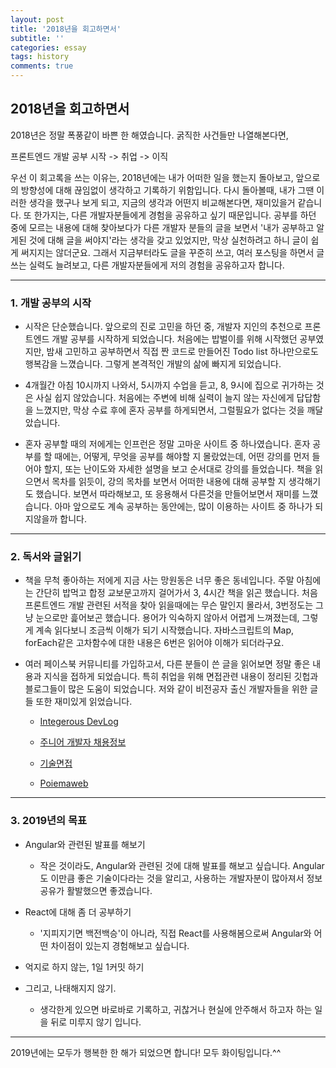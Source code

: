 ```yaml
---
layout: post
title: '2018년을 회고하면서'
subtitle: ''
categories: essay
tags: history
comments: true
---
```


## 2018년을 회고하면서


2018년은 정말 폭풍같이 바쁜 한 해였습니다. 
굵직한 사건들만 나열해본다면,

프론트엔드 개발 공부 시작 -> 취업 -> 이직

우선 이 회고록을 쓰는 이유는, 2018년에는 내가 어떠한 일을 했는지 돌아보고, 앞으로의 방향성에 대해 끊임없이 생각하고 기록하기 위함입니다.
다시 돌아볼때, 내가 그땐 이러한 생각을 했구나 보게 되고, 지금의 생각과 어떤지 비교해본다면, 재미있을거 같습니다. 
또 한가지는, 다른 개발자분들에게 경험을 공유하고 싶기 때문입니다. 공부를 하던 중에 모르는 내용에 대해 찾아보다가 다른 개발자 분들의 글을 보면서 '내가 공부하고 알게된 것에 대해 글을 써야지'라는 생각을 갖고 있었지만, 막상 실천하려고 하니 글이 쉽게 써지지는 않더군요. 
그래서 지금부터라도 글을 꾸준히 쓰고, 여러 포스팅을 하면서 글쓰는 실력도 늘려보고, 다른 개발자분들에게 저의 경험을 공유하고자 합니다.


--- 

### 1. 개발 공부의 시작


- 시작은 단순했습니다. 앞으로의 진로 고민을 하던 중, 개발자 지인의 추천으로 프론트엔드 개발 공부를 시작하게 되었습니다.
  처음에는 밥벌이를 위해 시작했던 공부였지만, 밤새 고민하고 공부하면서 직접 짠 코드로 만들어진 Todo list 하나만으로도 행복감을 느꼈습니다.
  그렇게 본격적인 개발의 삶에 빠지게 되었습니다.


- 4개월간 아침 10시까지 나와서, 5시까지 수업을 듣고, 8, 9시에 집으로 귀가하는 것은 사실 쉽지 않았습니다. 처음에는 주변에 비해 실력이 늘지 않는 자신에게 답답함을 느꼈지만, 막상 수료 후에 혼자 공부를 하게되면서, 그럴필요가 없다는 것을 깨달았습니다. 


- 혼자 공부할 때의 저에게는 인프런은 정말 고마운 사이트 중 하나였습니다. 혼자 공부를 할 때에는, 어떻게, 무엇을 공부를 해야할 지 몰랐었는데, 어떤 강의를 먼저 들어야 할지, 또는 난이도와 자세한 설명을 보고 순서대로 강의를 들었습니다. 책을 읽으면서 목차를 읽듯이, 강의 목차를 보면서 어떠한 내용에 대해 공부할 지 생각해기도 했습니다. 보면서 따라해보고, 또 응용해서 다른것을 만들어보면서 재미를 느꼈습니다. 아마 앞으로도 계속 공부하는 동안에는, 많이 이용하는 사이트 중 하나가 되지않을까 합니다.


--- 


### 2. 독서와 글읽기


- 책을 무척 좋아하는 저에게 지금 사는 망원동은 너무 좋은 동네입니다. 주말 아침에는 간단히 밥먹고 합정 교보문고까지 걸어가서 3, 4시간 책을 읽곤 했습니다. 처음 프론트엔드 개발 관련된 서적을 찾아 읽을때에는 무슨 말인지 몰라서, 3번정도는 그냥 눈으로만 흝어보곤 했습니다. 용어가 익숙하지 않아서 어렵게 느껴졌는데, 그렇게 계속 읽다보니 조금씩 이해가 되기 시작했습니다. 자바스크립트의 Map, forEach같은 고차함수에 대한 내용은 6번은 읽어야 이해가 되더라구요.


- 여러 페이스북 커뮤니티를 가입하고서, 다른 분들이 쓴 글을 읽어보면 정말 좋은 내용과 지식을 접하게 되었습니다. 특히 취업을 위해 면접관련 내용이 정리된 깃헙과 블로그들이 많은 도움이 되었습니다. 저와 같이 비전공자 출신 개발자들을 위한 글들 또한 재미있게 읽었습니다.

    - [Integerous DevLog](https://ryan-han.com)

    - [주니어 개발자 채용정보](https://github.com/jojoldu/junior-recruit-scheduler)

    - [기술면접](https://github.com/JaeYeopHan/Interview_Question_for_Beginner)

    - [Poiemaweb](https://poiemaweb.com)
 


--- 


### 3. 2019년의 목표

- Angular와 관련된 발표를 해보기
    - 작은 것이라도, Angular와 관련된 것에 대해 발표를 해보고 싶습니다. Angular도 이만큼 좋은 기술이다라는 것을 알리고, 사용하는 개발자분이 많아져서 정보공유가 활발했으면 좋겠습니다. 

- React에 대해 좀 더 공부하기
    -  '지피지기면 백전백승'이 아니라, 직접 React를 사용해봄으로써 Angular와 어떤 차이점이 있는지 경험해보고 싶습니다. 


- 억지로 하지 않는, 1일 1커밋 하기


- 그리고, 나태해지지 않기.
    -   생각한게 있으면 바로바로 기록하고, 귀찮거나 현실에 안주해서 하고자 하는 일을 뒤로 미루지 않기 입니다.


--- 


2019년에는 모두가 행복한 한 해가 되었으면 합니다!
모두 화이팅입니다.^^ 